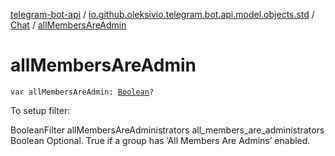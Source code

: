 [telegram-bot-api](../../index.md) / [io.github.oleksivio.telegram.bot.api.model.objects.std](../index.md) / [Chat](index.md) / [allMembersAreAdmin](./all-members-are-admin.md)

# allMembersAreAdmin

`var allMembersAreAdmin: `[`Boolean`](https://kotlinlang.org/api/latest/jvm/stdlib/kotlin/-boolean/index.html)`?`

To setup filter:

BooleanFilter allMembersAreAdministrators all_members_are_administrators Boolean Optional. True if a group has
‘All Members Are Admins’ enabled.

